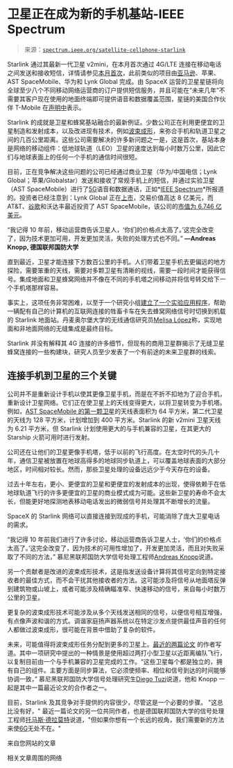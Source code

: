 <!--yml

类别：未分类

日期：2024 年 05 月 27 日 15:24:01

-->

# 卫星正在成为新的手机基站-IEEE Spectrum

> 来源：[`spectrum.ieee.org/satellite-cellphone-starlink`](https://spectrum.ieee.org/satellite-cellphone-starlink)

Starlink 通过其最新一代卫星 v2mini，在本月首次通过 4G/LTE 连接在移动电话之间发送和接收短信，详情请参见[本月首次](https://api.starlink.com/public-files/DIRECT_TO_CELL_FIRST_TEXT_UPDATE.pdf)，此前类似的项目由[亚马逊](https://spectrum.ieee.org/tag/amazon)、苹果、AST SpaceMobile、华为和 Lynk Global 完成。由 SpaceX 运营的卫星星链将向全球至少八个不同移动网络运营商的订户提供短信服务，并且可能在“未来几年”不需要其客户现在使用的地面终端即可提供语音和数据覆盖范围，星链的美国合作伙伴 T-Mobile 在[声明中](https://www.t-mobile.com/news/un-carrier/first-spacex-satellites-launch-for-breakthrough-direct-to-cell-service-with-t-mobile)表示。

Starlink 的成就是卫星和蜂窝基站融合的最新例证。少数公司正在利用更便宜的卫星制造和发射成本，以及改进现有技术，例如[波束成形](https://spectrum.ieee.org/5g-bytes-beamforming-explained)，来弥合手机和轨道卫星之间的几百公里距离。这些公司需要解决的许多新问题之一是，这是首次，基站本身是网络的移动组件：低地球轨道（LEO）卫星的速度达到每小时数万公里，因此它们与地球表面上的任何一个手机的通信时间很短。

目前，正在竞争解决这些问题的公司已经通过商业卫星（华为/中国电信；Lynk Global；苹果/Globalstar）发送和接收了常规手机上的短信，并通过实验卫星（AST SpaceMobile）进行了[5G](https://spectrum.ieee.org/tag/5g)语音和数据通话，正如*[IEEE Spectrum](https://spectrum.ieee.org/)*所报道的。投资者已经注意到：Lynk Global 正在[上市](https://lynk.world/news/lynk-signs-letter-of-intent-to-become-publicly-listed-leading-satellite-to-phone-company-through-a-business-combination-with-slam-corp/)，交易价值高达 8 亿美元，而 AT&T、[谷歌](https://spectrum.ieee.org/tag/google)和沃达丰最近投资了 AST SpaceMobile，该公司的[市值为 6.746 亿美元](https://www.google.com/finance/quote/ASTS:NASDAQ)。

“我记得 10 年前，移动运营商告诉卫星人，‘你们的价格点太高了。’这完全改变了，因为技术更加可用，开发更加灵活，失败的处理方式也不同。” **—Andreas Knopp, 德国联邦国防大学**

直到最近，卫星才能连接下方数百公里的手机。人们带着卫星手机去更偏远的地方探险，需要笨重的天线，需要对多颗卫星有清晰的视线，需要一段时间才能获得信号。集成地面和卫星蜂窝网络并不像在不同的手机塔之间移动并将信号转交给下一个手机塔那样容易。

事实上，这项任务非常困难，以至于一个研究小组[建立了一个实验应用程序](https://ieeexplore.ieee.org/document/10199206)，帮助一辆配有自己的计算机的互联网连接的牲畜卡车在失去蜂窝网络信号时切换到机载的 Starlink 地面站。丹麦奥尔堡大学的无线通信研究员[Melisa López](https://vbn.aau.dk/en/persons/melisa-maria-lopez-lechuga)称，实现地面和非地面网络的无缝集成是最终目标。

Starlink 并没有解释其 4G 连接的许多细节，但现有的商用卫星群揭示了无缝卫星蜂窝连接的一些构建块，研究人员至少发表了一个有前途的未来卫星群的线索。

## 连接手机到卫星的三个关键

公司并不是重新设计手机以使其更像卫星手机，而是在不折不扣地为了迎合手机，重新设计卫星网络。它们正在使卫星上的天线变得更大，以将卫星转变为手机塔。例如，[AST SpaceMobile 的第一颗卫星](https://spectrum.ieee.org/satellite-cellphone)的天线表面积为 64 平方米，第二代卫星的天线为 128 平方米，计划增加到 400 平方米。Starlink 的新 v2mini 卫星天线为 6.21 平方米，但 Starlink 计划使用更大的与手机兼容的卫星，在其更大的 Starship 火箭可用时进行发射。

公司还在让他们的卫星更像手机塔，低于以前的飞行高度。在太空时代的头几十年，通信卫星被放置在地球高得多的地球同步轨道上，可以覆盖地球表面的大部分地区，时间相对较长。然而，那些卫星处理的设备远远少于今天存在的设备。

过去十年左右，更小、更便宜的卫星和更便宜的发射成本的出现，使得依赖于在低地球轨道飞行的许多更便宜的卫星的商业模式成为可能。这些新卫星的寿命不会太长，但能更好地探测地表移动电话发出的微弱信号并处理其不断增长的流量。

SpaceX 的 Starlink 网络可以直接连接到现成的手机，可能消除了庞大卫星电话的需求。

“我记得 10 年前我们进行了许多讨论，移动运营商告诉卫星人士，‘你们的价格点太高了。’这完全改变了，因为技术的可用性增加了，开发更加灵活，而且对失败采取了不同的方法，” 慕尼黑联邦国防大学信号处理工程师[Andreas Knopp](https://www.unibw.de/satcom/chair/team/andreas-knopp)说道。

另一个贡献者是改进的波束成形技术，这是指发送设备计算将其信号定向到特定接收者的最佳方式，而不会干扰其他接收者的方法。这可能涉及将信号从地面塔反弹到建筑物或山坡上，或者可能涉及精确瞄准窄、快速移动的信号，来自每小时数万公里的卫星。

更复杂的波束成形技术可能涉及从多个天线发送相同的信号，以便信号相互增强，有点像声波和谐的方式。调谐家庭扬声器系统以在特定沙发点提供最佳声音的任何人都做过波束成形，很可能在背景中借助了复杂的软件。

未来，可能值得将波束成形任务分配到更多的卫星上。[最近的两篇论文](https://ieeexplore.ieee.org/abstract/document/10355084) 的作者写道。其中一项研究中提出的一种情景是使用超过两打小型卫星以近距离编队飞行，以复制目前由一个与手机兼容的卫星完成的工作。“这些卫星每个都是独立的，拥有自己的组件。主要方面是同步算法，它必须使频率、相位和信号到达的时间能够协调一致，” 慕尼黑联邦国防大学信号处理研究生[Diego Tuzi](https://www.unibw.de/satcom/chair/team/diego-tuzi)说道，他和 Knopp 一起是其中一篇最近论文的合作者之一。

目前，Starlink 及其竞争对手提供的内容很少，尽管这是一个必要的步骤。 "这总比没有好，" 最近一篇论文的另一位共同作者，也是德国联邦国防大学的信号处理工程师[托马斯·德拉莫特](https://www.unibw.de/space-en/members/dr-thomas-delamotte)说道，"但如果你想有一个长远的视角，我们需要新的方法来使[6G](https://spectrum.ieee.org/tag/6g)无处不在。"

来自您网站的文章

相关文章周围的网络
